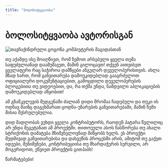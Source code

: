 ```yaml
---
title: "ბოლოსიტყვაობა"
---
```


# ბოლოსიტყვაობა ავტორისგან

<img src="/assets/exhausted.gif" class="float-right no-print" style="max-width: 386px" alt="თავჩაქინდრული გოგონა კომპიუტერის მაგიდასთან" />

თუ აქამდე ისე მოაღწიეთ, რომ ზემოთ არსებული ყველა თემა საფუძვლიანად დაამუშავეთ,
მაშინ გილოცავთ! თქვენ აითვისეთ ყველაფერი რაც საჭიროა დამწყები ანგულარ დეველოპერისთვის.
ახლა მზად ხართ, რომ განვითარება დამოუკიდებლად გააგრძელოთ ოფიციალური დოკუმენტაციებით,
გამოცდილი დეველოპერების ბლოგებითა თუ ვიდეოებით, და, რა თქმა უნდა, ნამდვილი აპლიკაციების
დამოუკიდებლად აწყობით!

ამ გზამკვლევის შედგენაში ძალიან დიდი შრომაა ჩადებული და თუკი ის ოდნავ მაინც დაგეხმარათ ცოდნა-უნარების
განვითარებაში, მაშინ ჩემი მისია შესრულებულია.

დიდ მადლობას ვუხდი ყველა კონტრიბუტორს, რაოდენ პატარა წვლილიც არ უნდა შეგეტანათ ამ პროექტში.
თითოეული ასოს ჩასწორება თუ ახალი სტრიქონის დამატება მნიშვნელოვნად მიწყობს ხელს.
ეს პროექტი მუდმივად განვითარებისა და დახვეწის პროცესში არის, ამიტომ თუ გაქვთ იდეები, შენიშვნები,
კონტრიბუციისა თუ მხარდაჭერის სურვილი, არ მოგერიდოთ, ეწვიეთ პროექტის გითჰაბს!

წარმატებები!
